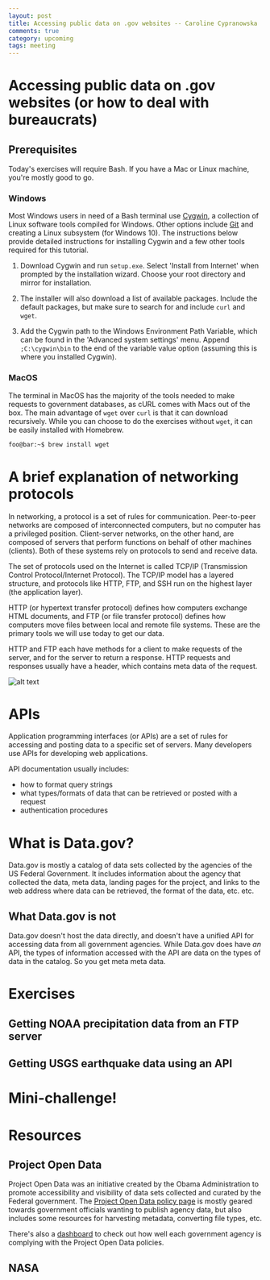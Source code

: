 ```yaml
---
layout: post
title: Accessing public data on .gov websites -- Caroline Cypranowska
comments: true
category: upcoming
tags: meeting
---
```


# Accessing public data on .gov websites (or how to deal with bureaucrats)

## Prerequisites

Today's exercises will require Bash. If you have a Mac or Linux machine, you're mostly good to go. 

### Windows

Most Windows users in need of a Bash terminal use [Cygwin](https://www.cygwin.com/), a collection of Linux software tools compiled for Windows. Other options include [Git](https://git-scm.com/download/win) and creating a Linux subsystem (for Windows 10). The instructions below provide detailed instructions for installing Cygwin and a few other tools required for this tutorial. 

1. Download Cygwin and run `setup.exe`. Select 'Install from Internet' when prompted by the installation wizard. Choose your root directory and mirror for installation.

2. The installer will also download a list of available packages. Include the default packages, but make sure to search for and include `curl` and `wget`.

3. Add the Cygwin path to the Windows Environment Path Variable, which can be found in the 'Advanced system settings'
menu. Append `;C:\cygwin\bin` to the end of the variable value option (assuming this is where you installed Cygwin). 


### MacOS

The terminal in MacOS has the majority of the tools needed to make requests to government databases, as cURL comes with Macs out of the box. The main advantage of `wget` over `curl` is that it can download recursively. While you can choose to do the exercises without `wget`, it can be easily installed with Homebrew. 

```bash
foo@bar:~$ brew install wget
```

# A brief explanation of networking protocols

In networking, a protocol is a set of rules for communication. Peer-to-peer networks are composed of interconnected computers, but no computer has a privileged position. Client-server networks, on the other hand, are composed of servers that perform functions on behalf of other machines (clients). Both of these systems rely on protocols to send and receive data. 

The set of protocols used on the Internet is called TCP/IP (Transmission Control Protocol/Internet Protocol). The TCP/IP model has a layered structure, and protocols like HTTP, FTP, and SSH run on the highest layer (the application layer). 

HTTP (or hypertext transfer protocol) defines how computers exchange HTML documents, and FTP (or file transfer protocol) defines how computers move files between local and remote file systems. These are the primary tools we will use today to get our data.

HTTP and FTP each have methods for a client to make requests of the server, and for the server to return a response. HTTP requests and responses usually have a header, which contains meta data of the request. 

![alt text](https://imgs.xkcd.com/comics/server_attention_span.png "https://xkcd.com/869/")

# APIs

Application programming interfaces (or APIs) are a set of rules for accessing and posting data to a specific set of servers. Many developers use APIs for developing web applications.

API documentation usually includes:
* how to format query strings
* what types/formats of data that can be retrieved or posted with a request
* authentication procedures

# What is Data.gov?

Data.gov is mostly a catalog of data sets collected by the agencies of the US Federal Government. It includes information about the agency that collected the data, meta data, landing pages for the project, and links to the web address where data can be retrieved, the format of the data, etc. etc.

## What Data.gov is not

Data.gov doesn't host the data directly, and doesn't have a unified API for accessing data from all government agencies. While Data.gov does have *an* API, the types of information accessed with the API are data on the types of data in the catalog. So you get meta meta data. 

# Exercises

## Getting NOAA precipitation data from an FTP server

## Getting USGS earthquake data using an API

# Mini-challenge!

# Resources

## Project Open Data

Project Open Data was an initiative created by the Obama Administration to promote accessibility and visibility of data sets collected and curated by the Federal government. The [Project Open Data policy page](https://project-open-data.cio.gov/) is mostly geared towards government officials wanting to publish agency data, but also includes some resources for harvesting metadata, converting file types, etc. 

There's also a [dashboard](https://labs.data.gov/dashboard/offices/qa) to check out how well each government agency is complying with the Project Open Data policies. 

## NASA





